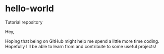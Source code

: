 # hello-world
Tutorial repository

Hey,

Hoping that being on GitHub might help me spend a little more time coding. Hopefully I'll be able to learn from and contribute to some useful projects!
